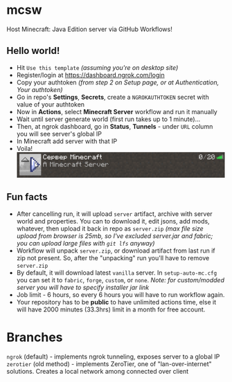 # mcsw

Host Minecraft: Java Edition server via GitHub Workflows!

## Hello world!
* Hit `Use this template` *(assuming you're on desktop site)*
* Register/login at https://dashboard.ngrok.com/login
* Copy your authtoken *(from step 2 on Setup page, or at Authentication, Your authtoken)*
* Go in repo's **Settings**, **Secrets**, create a `NGROKAUTHTOKEN` secret with value of your authtoken
* Now in **Actions**, select **Minecraft Server** workflow and run it manually
* Wait until server generate world (first run takes up to 1 minute)...
* Then, at ngrok dashboard, go in **Status**, **Tunnels** - under `URL` column you will see server's global IP
* In Minecraft add server with that IP
* Voila!
![screen](https://github.com/Google61/mcsw/raw/ngrok/screen.png)

## Fun facts

* After cancelling run, it will upload `server` artifact, archive with server world and properties. You can to download it, edit jsons, add mods, whatever, then upload it back in repo as `server.zip` *(max file size upload from browser is 25mb, so I've excluded server.jar and fabric; you can upload large files with `git lfs` anyway)*
* Workflow will unpack `server.zip`, or download artifact from last run if zip not present. So, after the "unpacking" run you'll have to remove `server.zip`
* By default, it will download latest `vanilla` server. In `setup-auto-mc.cfg` you can set it to `fabric`, `forge`, `custom`, or `none`. *Note: for custom/modded server you will have to specify installer jar link*
* Job limit - 6 hours, so every 6 hours you will have to run workflow again.
* Your repository has to be **public** to have unlimited actions time, else it will have 2000 minutes (33.3hrs) limit in a month for free account.

# Branches

`ngrok` (default) - implements ngrok tunneling, exposes server to a global IP    
`zerotier` (old method) - implements ZeroTier, one of "lan-over-internet" solutions. Creates a local network among connected over client
